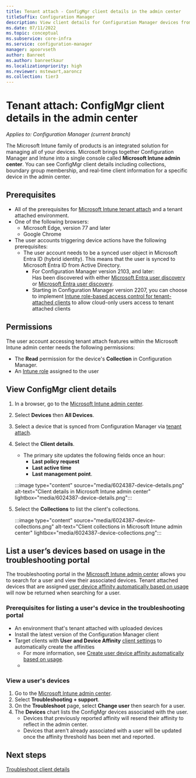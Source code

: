 ```yaml
---
title: Tenant attach - ConfigMgr client details in the admin center
titleSuffix: Configuration Manager
description: View client details for Configuration Manager devices from the admin center.
ms.date: 07/11/2022
ms.topic: conceptual
ms.subservice: core-infra
ms.service: configuration-manager
manager: apoorvseth
author: Banreet
ms.author: banreetkaur
ms.localizationpriority: high
ms.reviewer: mstewart,aaroncz 
ms.collection: tier3
---
```



# <a name="bkmk_mem"></a> Tenant attach: ConfigMgr client details in the admin center
<!--6024387, 6374854, 6521921, intune 7552762 pubpreview July 7, 2020, GA 2201-->
*Applies to: Configuration Manager (current branch)*

The Microsoft Intune family of products is an integrated solution for managing all of your devices. Microsoft brings together Configuration Manager and Intune into a single console called **Microsoft Intune admin center**. You can see ConfigMgr client details including collections, boundary group membership, and real-time client information for a specific device in the admin center.

## Prerequisites

- All of the prerequisites for [Microsoft Intune tenant attach](device-sync-actions.md) and a tenant attached environment.
- One of the following browsers:
  - Microsoft Edge, version 77 and later
  - Google Chrome
- The user accounts triggering device actions have the following prerequisites:
   - The user account needs to be a synced user object in Microsoft Entra ID (hybrid identity). This means that the user is synced to Microsoft Entra ID from Active Directory.
     - For Configuration Manager version 2103, and later: </br>
   Has been discovered with either [Microsoft Entra user discovery](../core/servers/deploy/configure/about-discovery-methods.md#azureaddisc) or [Microsoft Entra user discovery](../core/servers/deploy/configure/about-discovery-methods.md#bkmk_aboutUser). <!--9089764-->
     - Starting in Configuration Manager version 2207, you can choose to implement [Intune role-based access control for tenant-attached clients](../cloud-attach/use-intune-rbac.md) to allow cloud-only users access to tenant attached clients

## Permissions

The user account accessing tenant attach features within the Microsoft Intune admin center needs the following permissions:

- The **Read** permission for the device's **Collection** in Configuration Manager.
- An [Intune role](../../intune/fundamentals/role-based-access-control.md) assigned to the user <!--7980141-->

## View ConfigMgr client details

1. In a browser, go to the [Microsoft Intune admin center](https://go.microsoft.com/fwlink/?linkid=2109431).
1. Select **Devices** then **All Devices**.
1. Select a device that is synced from Configuration Manager via [tenant attach](device-sync-actions.md).
1. Select the **Client details**.
   - The primary site updates the following fields once an hour:
      - **Last policy request**
      - **Last active time**
      - **Last management point**.

   :::image type="content" source="media/6024387-device-details.png" alt-text="Client details in Microsoft Intune admin center" lightbox="media/6024387-device-details.png":::

1. Select the **Collections** to list the client's collections. <!--6024390-->

   :::image type="content" source="media/6024387-device-collections.png" alt-text="Client collections in Microsoft Intune admin center" lightbox="media/6024387-device-collections.png":::

## <a name="bkmk_list"></a> List a user’s devices based on usage in the troubleshooting portal
<!--6974300-->

The troubleshooting portal in the [Microsoft Intune admin center](https://go.microsoft.com/fwlink/?linkid=2109431) allows you to search for a user and view their associated devices. Tenant attached devices that are assigned [user device affinity automatically based on usage](../apps/deploy-use/link-users-and-devices-with-user-device-affinity.md#set-up-the-site-to-automatically-create-user-device-affinities) will now be returned when searching for a user.
### Prerequisites for listing a user's device in the troubleshooting portal

- An environment that's tenant attached with uploaded devices
- Install the latest version of the Configuration Manager client
- Target clients with **User and Device Affinity** [client settings](../core/clients/deploy/about-client-settings.md#user-and-device-affinity) to automatically create the affinities
   - For more information, see [Create user device affinity automatically based on usage](../apps/deploy-use/link-users-and-devices-with-user-device-affinity.md#set-up-the-site-to-automatically-create-user-device-affinities).
   - 
### View a user's devices

1. Go to the [Microsoft Intune admin center](https://go.microsoft.com/fwlink/?linkid=2109431).
1. Select **Troubleshooting + support**.
1. On the **Troubleshoot** page, select **Change user** then search for a user.
1. The **Devices** chart lists the ConfigMgr devices associated with the user.  
   - Devices that previously reported affinity will resend their affinity to reflect in the admin center.
   - Devices that aren't already associated with a user will be updated once the affinity threshold has been met and reported.


## Next steps

[Troubleshoot client details](troubleshoot-client-details.md)
